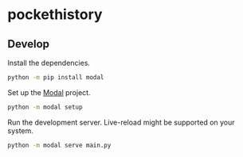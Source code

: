 # pockethistory

## Develop

Install the dependencies.

```sh
python -m pip install modal
```

Set up the [Modal](https://modal.com/) project.

```sh
python -m modal setup
```

Run the development server. Live-reload might be supported on your system.

```sh
python -m modal serve main.py
```

